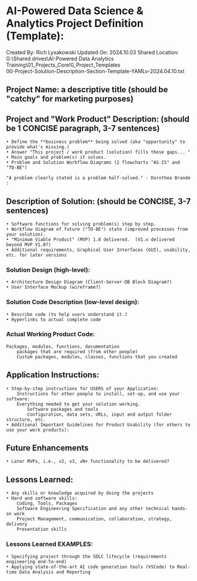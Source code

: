 # AI-Powered Data Science & Analytics Project Definition (Template):

Created By: Rich Lysakowski
Updated On: 2024.10.03
Shared Location:  G:\Shared drives\AI-Powered Data Analytics Training\01_Projects_Core\!0_Project_Templates\
    00-Project-Solution-Description-Section-Template-YAMLv-2024.04.10.txt

## Project Name: a descriptive title (should be "catchy" for marketing purposes)

## Project and "Work Product" Description:  (should be 1 CONCISE paragraph, 3-7 sentences)
    • Define the **business problem** being solved (aka "opportunity" to provide what's missing.)
	• Answer "This project / work product (solution) fills these gaps... "
	• Main goals and problem(s) it solves.
	• Problem and Solution Workflow Diagrams (2 flowcharts "AS-IS" and "TO-BE")

    "A problem clearly stated is a problem half-solved." - Dorothea Brande :

## Description of Solution:  (should be CONCISE, 3-7 sentences)
	• Software functions for solving problem(s) step by step.
	• Workflow diagram of future ("TO-BE") state (improved processes from your solution).
	• "Minimum Viable Product" (MVP) 1.0 delivered.  (V1.x delivered beyond MVP V1.0?)
    • Additional requirements, Graphical User Interfaces (GUI), usability, etc. for later versions
    
### Solution Design (high-level):
    • Architecture Design Diagram (Client-Server-DB Block Diagram?) 
    • User Interface Mockup (wireframe?)

### Solution Code Description (low-level design): 
	• Describe code (to help users understand it.)
	• Hyperlinks to actual complete code  

### Actual Working Product Code: 
    Packages, modules, functions, documentation 
        packages that are required (from other people)
        Custom packages, modules, classes, functions that you created
        
## Application Instructions:
    • Step-by-step instructions for USERS of your Application:
        Instructions for other people to install, set-up, and use your software:
        Everything needed to get your solution working.   
            Software packages and tools
            Configuration, data sets, URLs, input and output folder structure, etc. 
    • Additional Important Guidelines for Product Usability (for others to use your work products):

## Future Enhancements
	• Later MVPs, i.e., v2, v3, vN+ functionality to be delivered? 

## Lessons Learned: 
    • Any skills or knowledge acquired by doing the projects
    • Hard and software skills:
        Coding, Tools, Packages
        Software Engineering Specification and any other technical hands-on work
        Project Management, communication, collaboration, strategy, delivery 
        Presentation skills

### Lessons Learned EXAMPLES:
    • Specifying project through the SDLC lifecycle (requirements engineering end-to-end)
    • Applying state-of-the-art AI code generation tools (VSCode) to Real-time Data Analysis and Reporting

